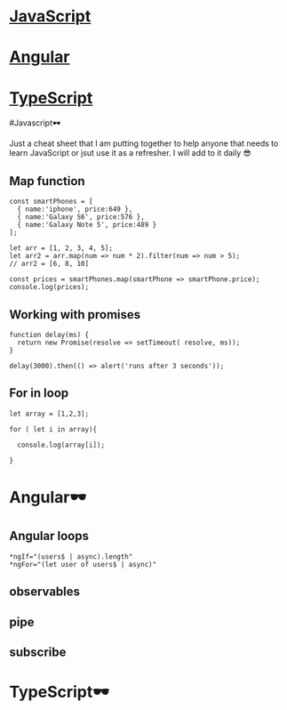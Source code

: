 # [JavaScript](#TyjavascriptpeScript🕶️)
# [Angular](#angular🕶️)
# [TypeScript](#typescript🕶️)

#Javascript🕶️

Just a cheat sheet that I am putting together to help anyone that needs to learn JavaScript or jsut use it as a refresher. I will add to it daily 😎  

## Map function 

```
const smartPhones = [
  { name:'iphone', price:649 },
  { name:'Galaxy S6', price:576 },
  { name:'Galaxy Note 5', price:489 }
];

```
```
let arr = [1, 2, 3, 4, 5];
let arr2 = arr.map(num => num * 2).filter(num => num > 5);
// arr2 = [6, 8, 10]
```
```
const prices = smartPhones.map(smartPhone => smartPhone.price);
console.log(prices);
```

## Working with promises

```
function delay(ms) {
  return new Promise(resolve => setTimeout( resolve, ms));
}
```

```
delay(3000).then(() => alert('runs after 3 seconds'));
```

## For in loop

```
let array = [1,2,3];

for ( let i in array){
  
  console.log(array[i]);
  
}
```
# Angular🕶️
## Angular loops
```
*ngIf="(users$ | async).length"
*ngFor="(let user of users$ | async)"
```



## observables

## pipe

## subscribe



# TypeScript🕶️